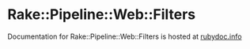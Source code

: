 # Rake::Pipeline::Web::Filters

Documentation for Rake::Pipeline::Web::Filters is hosted at
<a href="http://rubydoc.info/github/wycats/rake-pipeline-web-filters/master/file/README.yard">rubydoc.info</a>
